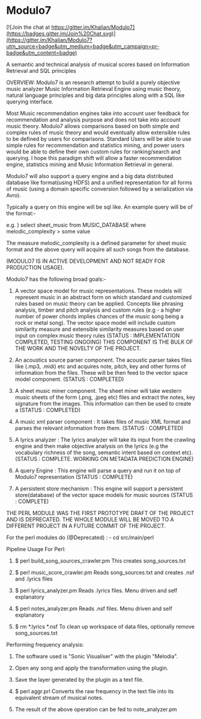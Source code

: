 # Modulo7

[![Join the chat at https://gitter.im/Khalian/Modulo7](https://badges.gitter.im/Join%20Chat.svg)](https://gitter.im/Khalian/Modulo7?utm_source=badge&utm_medium=badge&utm_campaign=pr-badge&utm_content=badge)

A semantic and technical analysis of musical scores based on Information Retrieval and SQL principles

OVERVIEW: Modulo7 is an research attempt to build a purely objective music analyzer Music Information Retrieval Engine
using music theory, natural language principles and big data principles along with a SQL like querying interface.

Most Music recommendation engines take into account user feedback for recommendation and analysis
purpose and does not take into account music theory. Modulo7 allows comparisons based on both 
simple and complex rules of music theory and would eventually allow extensible rules to be defined 
by users for comparisons. Standard Users will be able to use simple rules for recommendation and statistics
mining, and power users would be able to define their own custom rules for ranking/search and querying. I hope this paradigm
shift will allow a faster recommendation engine, statistics mining and Music Information Retrieval in general.

Modulo7 will also support a query engine and a big data distributed database like format(using HDFS) and a unified representation
for all forms of music (using a domain specific conversion followed by a serialization via Avro).

Typically a query on this engine will be sql like. An example query will be of the format:-

e.g. ) select sheet_music from MUSIC_DATABASE where melodic_complexity > some value

The measure melodic_complexity is a defined parameter for sheet music format and the above query will acquire all such
songs from the database.

(MODULO7 IS IN ACTIVE DEVELOPMENT AND NOT READY FOR PRODUCTION USAGE).

Modulo7 has the following broad goals:-

1. A vector space model for music representations. These models will represent music in an abstract form
on which standard and customized rules based on music theory can be applied. Concepts like phrasing analysis,
timber and pitch analysis and custom rules (e.g - a higher number of power chords implies chances of the music 
song being a rock or metal song). The vector space model will include custom similarity measure
and extensible similarity measures based on user input on complex music theory rules (STATUS : IMPLEMENTATION COMPLETED, TESTING ONGOING)
THIS COMPONENT IS THE BULK OF THE WORK AND THE NOVELTY OF THE PROJECT.

2. An acoustics source parser component. The acoustic parser takes files like (.mp3, .midi) etc
and acquires note, pitch, key and other forms of information from the files. These will be then feed 
to the vector space model component. (STATUS : COMPLETED)

3. A sheet music miner component. The sheet miner will take western music sheets of the
form (.png, .jpeg etc) files and extract the notes, key signature from the images. This information
can then be used to create a (STATUS : COMPLETED)

4. A music xml parser component : It takes files of music XML format and parses the relevant information
from them. (STATUS : COMPLETED)

5. A lyrics analyzer : The lyrics analyzer will take its input from the crawling engine and then make objective
analysis on the lyrics (e.g the vocabulary richness of the song, semantic intent based on context etc).
(STATUS : COMPLETE. WORKING ON METADATA PREDICTION ENGINE)

7. A query Engine : This engine will parse a query and run it on top of Modulo7 representation (STATUS : COMPLETE)

8. A persistent store mechanism : This engine will support a persistent store(database) of the vector space models for music sources
(STATUS : COMPLETE)

THE PERL MODULE WAS THE FIRST PROTOTYPE DRAFT OF THE PROJECT AND IS DEPRECATED. THE WHOLE MODULE WILL BE
MOVED TO A DIFFERENT PROJECT IN A FUTURE COMMIT OF THE PROJECT.

For the perl modules do (@Deprecated) : -
cd src/main/perl

Pipeline Usage For Perl:

1. $ perl build_song_sources_crawler.pm
This creates song_sources.txt

2. $ perl music_score_crawler.pm
Reads song_sources.txt and creates .nsf and .lyrics files

3. $ perl lyrics_analyzer.pm
Reads .lyrics files. Menu driven and self explanatory

4. $ perl notes_analyzer.pm
Reads .nsf files. Menu driven and self explanatory

5. $ rm *.lyrics *.nsf
To clean up workspace of data files, optionally remove song_sources.txt

Performing frequency analysis:

1. The software used is "Sonic Visualiser" with the plugin "Melodia".

2. Open any song and apply the transformation using the plugin.

3. Save the layer generated by the plugin as a text file.

4. $ perl aggr.prl
Converts the raw frequency in the text file into its equivalent stream of musical notes.

5. The result of the above operation can be fed to note_analyzer.pm

